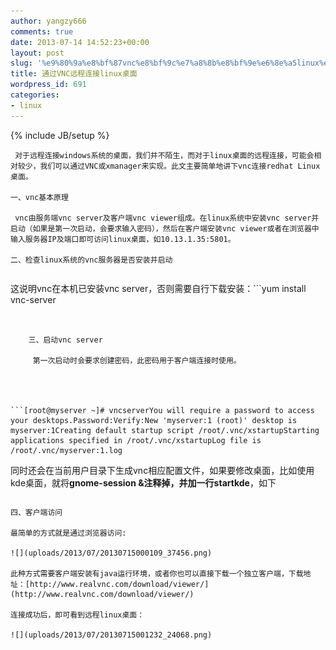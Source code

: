 ```yaml
---
author: yangzy666
comments: true
date: 2013-07-14 14:52:23+00:00
layout: post
slug: '%e9%80%9a%e8%bf%87vnc%e8%bf%9c%e7%a8%8b%e8%bf%9e%e6%8e%a5linux%e6%a1%8c%e9%9d%a2'
title: 通过VNC远程连接linux桌面
wordpress_id: 691
categories:
- linux
---
```

{% include JB/setup %}

	 对于远程连接windows系统的桌面，我们并不陌生，而对于linux桌面的远程连接，可能会相对较少，我们可以通过VNC或xmanager来实现。此文主要简单地讲下vnc连接redhat Linux桌面。

	一、vnc基本原理

	 vnc由服务端vnc server及客户端vnc viewer组成。在linux系统中安装vnc server并启动（如果是第一次启动，会要求输入密码），然后在客户端安装vnc viewer或者在浏览器中输入服务器IP及端口即可访问linux桌面，如10.13.1.35:5801。

	二、检查linux系统的vnc服务器是否安装并启动

```[root@myserver ~]# whereis vncvnc: /usr/share/vnc
```


	  


这说明vnc在本机已安装vnc server，否则需要自行下载安装：```yum install vnc-server
```


	三、启动vnc server

	 第一次启动时会要求创建密码，此密码用于客户端连接时使用。

	  


```[root@myserver ~]# vncserverYou will require a password to access your desktops.Password:Verify:New 'myserver:1 (root)' desktop is myserver:1Creating default startup script /root/.vnc/xstartupStarting applications specified in /root/.vnc/xstartupLog file is /root/.vnc/myserver:1.log
```
同时还会在当前用户目录下生成vnc相应配置文件，如果要修改桌面，比如使用kde桌面，就将**gnome-session &**注释掉，并加一行**startkde**，如下

	  


```[root@myserver ~]# vim ./.vnc/xstartup#!/bin/sh# Uncomment the following two lines for normal desktop:# unset SESSION_MANAGER# exec /etc/X11/xinit/xinitrc[ -x /etc/vnc/xstartup ] && exec /etc/vnc/xstartup[ -r $HOME/.Xresources ] && xrdb $HOME/.Xresourcesxsetroot -solid greyvncconfig -iconic &xterm -geometry 80x24+10+10 -ls -title "$VNCDESKTOP Desktop" &#twm &#gnome-session &startkde
```


	  


	四、客户端访问

	最简单的方式就是通过浏览器访问:

	![](uploads/2013/07/20130715000109_37456.png)

	此种方式需要客户端安装有java运行环境，或者你也可以直接下载一个独立客户端，下载地址：[http://www.realvnc.com/download/viewer/](http://www.realvnc.com/download/viewer/)

	连接成功后，即可看到远程linux桌面：

	![](uploads/2013/07/20130715001232_24068.png)

	  

